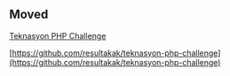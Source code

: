 ## Moved

[Teknasyon PHP Challenge](https://github.com/resultakak/teknasyon-php-challenge)

[https://github.com/resultakak/teknasyon-php-challenge](https://github.com/resultakak/teknasyon-php-challenge)
